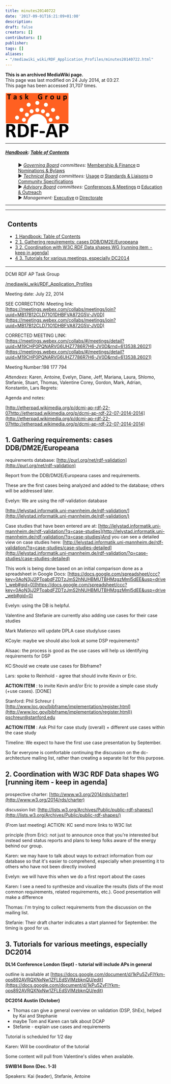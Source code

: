 ```yaml
---
title: minutes20140722
date: '2017-09-01T16:21:09+01:00'
description: 
draft: false
creators: []
contributors: []
publisher: 
tags: []
aliases:
- "/mediawiki_wiki/RDF_Application_Profiles/minutes20140722.html"
---
```


 **This is an archived MediaWiki page.**  
This page was last modified on 24 July 2014, at 03:27.  
This page has been accessed 31,707 times.

[<img alt="RDF AP TG logo" src="/mediawiki_wiki/images/RdfAP_tg.png" width="200" height="141">](/mediawiki_wiki/images/RdfAP_tg.png "RDF AP TG logo")

* * *

##### [Handbook](/mediawiki_wiki/DCMI_Handbook "DCMI Handbook"): [Table of Contents](/mediawiki_wiki/DCMI_Handbook/ "DCMI Handbook") 
<dl>
<dd> ► <i><a href="/mediawiki_wiki/DCMI_Governing_Board.md" title="DCMI Governing Board">Governing Board</a> committees:</i> <a href="/mediawiki_wiki/DCMI_Governing_Board/finance.md" title="DCMI Governing Board/finance">Membership &amp; Finance</a> ◘ <a href="/mediawiki_wiki/DCMI_Governing_Board/nominations.md" title="DCMI Governing Board/nominations">Nominations &amp; Bylaws</a> 
</dd>
<dd> ► <i><a href="/mediawiki_wiki/DCMI_Technical_Board.md" title="DCMI Technical Board">Technical Board</a> committees:</i> <a href="/mediawiki_wiki/DCMI_Technical_Board/usage.md" title="DCMI Technical Board/usage">Usage</a> ◘ <a href="/mediawiki_wiki/DCMI_Technical_Board/standards.md" title="DCMI Technical Board/standards">Standards &amp; Liaisons</a> ◘ <a href="/mediawiki_wiki/DCMI_Technical_Board/specifications.md" title="DCMI Technical Board/specifications">Community Specifications</a>
</dd>
<dd> ► <i><a href="/mediawiki_wiki/DCMI_Advisory_Board.md" title="DCMI Advisory Board">Advisory Board</a> committees:</i> <a href="/mediawiki_wiki/DCMI_Advisory_Board/meetings.md" title="DCMI Advisory Board/meetings">Conferences &amp; Meetings</a> ◘ <a href="/mediawiki_wiki/DCMI_Advisory_Board/documentation.md" title="DCMI Advisory Board/documentation">Education &amp; Outreach</a>
</dd>
<dd> ► <i>Management:</i> <a href="/mediawiki_wiki/Exec_Committee.md" title="Exec Committee">Executive</a> ◘ <a href="/mediawiki_wiki/Exec_Committee/directorate.md" title="Exec Committee/directorate">Directorate</a>
</dd>
</dl>

* * *

<table id="toc" class="toc">
  <tr>
    <td>
      <div id="toctitle">
        <h2>Contents</h2>
      </div>
      <ul>
        <li class="toclevel-1"><a href="#Handbook:_Table_of_Contents"><span class="tocnumber">1</span> <span class="toctext">Handbook: Table of Contents</span></a></li>
        <li class="toclevel-1 tocsection-1"><a href="#1._Gathering_requirements:_cases_DDB.2FDM2E.2FEuropeana"><span class="tocnumber">2</span> <span class="toctext">1. Gathering requirements: cases DDB/DM2E/Europeana</span></a></li>
        <li class="toclevel-1 tocsection-2"><a href="#2._Coordination_with_W3C_RDF_Data_shapes_WG_.5Brunning_item_-_keep_in_agenda.5D"><span class="tocnumber">3</span> <span class="toctext">2. Coordination with W3C RDF Data shapes WG [running item - keep in agenda]</span></a></li>
        <li class="toclevel-1 tocsection-3"><a href="#3._Tutorials_for_various_meetings.2C_especially_DC2014"><span class="tocnumber">4</span> <span class="toctext">3. Tutorials for various meetings, especially DC2014</span></a></li>
      </ul>
    </td>
  </tr>
</table>


DCMI RDF AP Task Group

[/mediawiki_wiki/RDF\_Application\_Profiles](/mediawiki_wiki/RDF_Application_Profiles)

Meeting date: July 22, 2014

SEE CORRECTION: Meeting link: [https://meetings.webex.com/collabs/meetings/join?uuid=MB17B12CLD71O1DHBFVA872G5V-JV0D](https://meetings.webex.com/collabs/meetings/join?uuid=MB17B12CLD71O1DHBFVA872G5V-JV0D)

CORRECTED MEETING LINK: [https://meetings.webex.com/collabs/#/meetings/detail?uuid=M19CHP0PQNARVG6UHZ7786R7H6-JV0D&rnd=613538.26021](https://meetings.webex.com/collabs/#/meetings/detail?uuid=M19CHP0PQNARVG6UHZ7786R7H6-JV0D&rnd=613538.26021)

Meeting Number:198 177 794

_Attendees_: Karen, Antoine, Evelyn, Diane, Jeff, Mariana, Laura, Shlomo, Stefanie, Stuart, Thomas, Valentine Corey, Gordon, Mark, Adrian, Konstantin, Lars Regrets:

Agenda and notes:

[http://etherpad.wikimedia.org/p/dcmi-ap-rdf-22-07http://etherpad.wikimedia.org/p/dcmi-ap-rdf-22-07-2014-2014](http://etherpad.wikimedia.org/p/dcmi-ap-rdf-22-07http://etherpad.wikimedia.org/p/dcmi-ap-rdf-22-07-2014-2014)

## 1. Gathering requirements: cases DDB/DM2E/Europeana

requirements database: [http://purl.org/net/rdf-validation](http://purl.org/net/rdf-validation)

Report from the DDB/DM2E/Europeana cases and requirements.

These are the first cases being analyzed and added to the database; others will be addressed later.

Evelyn: We are using the rdf-validation database

[http://lelystad.informatik.uni-mannheim.de/rdf-validation/](http://lelystad.informatik.uni-mannheim.de/rdf-validation/)

Case studies that have been entered are at: [http://lelystad.informatik.uni-mannheim.de/rdf-validation/?q=case-studies](http://lelystad.informatik.uni-mannheim.de/rdf-validation/?q=case-studies)And you can see a detailed view on case studies here: [http://lelystad.informatik.uni-mannheim.de/rdf-validation/?q=case-studies/case-studies-detailed](http://lelystad.informatik.uni-mannheim.de/rdf-validation/?q=case-studies/case-studies-detailed)

This work is being done based on an initial comparison done as a spreadsheet in Google Docs: [https://docs.google.com/spreadsheet/ccc?key=0AoN3jJ2PToabdFZDTzJmS2hNUHBMUTBHMzgzMmI5dEE&usp=drive\_web#gid=0](https://docs.google.com/spreadsheet/ccc?key=0AoN3jJ2PToabdFZDTzJmS2hNUHBMUTBHMzgzMmI5dEE&usp=drive_web#gid=0)

Evelyn: using the DB is helpful.

Valentine and Stefanie are currently also adding use cases for their case studies

Mark Matienzo will update DPLA case study/use cases

KCoyle: maybe we should also look at some DSP requirements?

AIsaac: the process is good as the use cases will help us identifying requirements for DSP

KC:Should we create use cases for Bibframe?

Lars: spoke to Reinhold - agree that should invite Kevin or Eric.

**ACTION ITEM** : to invite Kevin and/or Eric to provide a simple case study (+use cases). [DONE]

Stanford: Phil Schreur ( [http://www.loc.gov/bibframe/implementation/register.html](http://www.loc.gov/bibframe/implementation/register.html)) pschreur@stanford.edu

**ACTION ITEM** : Ask Phil for case study (overall) + different use cases within the case study

Timeline: We expect to have the first use case presentation by September.

So far everyone is comfortable continuing the discussion on the dc-architecture mailing list, rather than creating a separate list for this purpose.

## 2. Coordination with W3C RDF Data shapes WG [running item - keep in agenda]

prospective charter: [http://www.w3.org/2014/rds/charter](http://www.w3.org/2014/rds/charter)

discussion list: [http://lists.w3.org/Archives/Public/public-rdf-shapes/](http://lists.w3.org/Archives/Public/public-rdf-shapes/)

(From last meeting) ACTION: KC send more links to W3C list

principle (from Eric): not just to announce once that you're interested but instead send status reports and plans to keep folks aware of the energy behind our group.

Karen: we may have to talk about ways to extract information from our database so that it's easier to comprehend, especially when presenting it to others who have not been directly involved

Evelyn: we will have this when we do a first report about the cases

Karen: I see a need to synthesize and visualize the results (lists of the most common requirements, related requirements, etc.). Good presentation will make a difference

Thomas: I'm trying to collect requirements from the discussion on the mailing list.

Stefanie: Their draft charter indicates a start planned for September. the timing is good for us.

## 3. Tutorials for various meetings, especially DC2014

**DL14 Conference London (Sept) - tutorial will include APs in general**

outline is available at [https://docs.google.com/document/d/1kPu5ZvFlYkm-ops892AVRQXNxNw1ZFLEdSVlMzbknQU/edit](https://docs.google.com/document/d/1kPu5ZvFlYkm-ops892AVRQXNxNw1ZFLEdSVlMzbknQU/edit)

**DC2014 Austin (October)**

- Thomas can give a general overview on validation (DSP, ShEx), helped by Kai and Stephanie
- maybe Tom and Karen can talk about DCAP
- Stefanie - explain use cases and requirements

Tutorial is scheduled for 1/2 day

Karen: Will be coordinator of the tutorial

Some content will pull from Valentine's slides when available.

**SWIB14 Bonn (Dec. 1-3)**

Speakers: Kai (leader), Stefanie, Antoine

